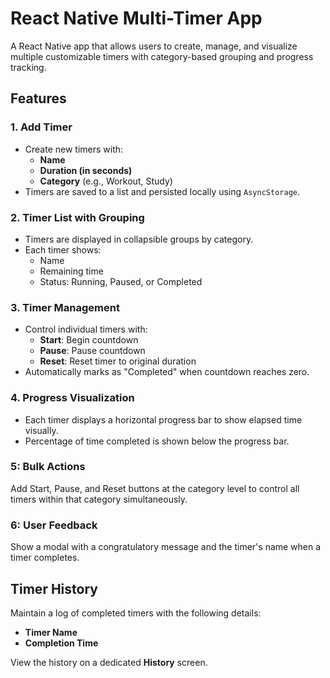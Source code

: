 # React Native Multi-Timer App

A React Native app that allows users to create, manage, and visualize multiple customizable timers with category-based grouping and progress tracking.

## Features

### 1. Add Timer
- Create new timers with:
  - **Name**
  - **Duration (in seconds)**
  - **Category** (e.g., Workout, Study)
- Timers are saved to a list and persisted locally using `AsyncStorage`.

### 2. Timer List with Grouping
- Timers are displayed in collapsible groups by category.
- Each timer shows:
  - Name
  - Remaining time
  - Status: Running, Paused, or Completed

### 3. Timer Management
- Control individual timers with:
  - **Start**: Begin countdown
  - **Pause**: Pause countdown
  - **Reset**: Reset timer to original duration
- Automatically marks as "Completed" when countdown reaches zero.

### 4. Progress Visualization
- Each timer displays a horizontal progress bar to show elapsed time visually.
- Percentage of time completed is shown below the progress bar.


### 5: Bulk Actions
Add Start, Pause, and Reset buttons at the category level to control all timers within that category simultaneously.

### 6: User Feedback
Show a modal with a congratulatory message and the timer's name when a timer completes.

## Timer History

Maintain a log of completed timers with the following details:
- **Timer Name**
- **Completion Time**

View the history on a dedicated **History** screen.